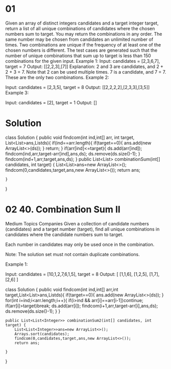 # 01
Given an array of distinct integers candidates and a target integer target, return a list of all unique combinations of candidates where the chosen numbers sum to target. You may return the combinations in any order.
The same number may be chosen from candidates an unlimited number of times. Two combinations are unique if the 
frequency
 of at least one of the chosen numbers is different.
The test cases are generated such that the number of unique combinations that sum up to target is less than 150 combinations for the given input.
Example 1:
Input: candidates = [2,3,6,7], target = 7
Output: [[2,2,3],[7]]
Explanation:
2 and 3 are candidates, and 2 + 2 + 3 = 7. Note that 2 can be used multiple times.
7 is a candidate, and 7 = 7.
These are the only two combinations.
Example 2:

Input: candidates = [2,3,5], target = 8
Output: [[2,2,2,2],[2,3,3],[3,5]]
Example 3:

Input: candidates = [2], target = 1
Output: []

# Solution
class Solution {
    public void findcom(int ind,int[] arr, int target, List<List<Integer>>ans,List<Integer>ds){
        if(ind==arr.length){
            if(target==0){
                ans.add(new ArrayList<>(ds));
            }
            return;
        }
        if(arr[ind]<=target){
            ds.add(arr[ind]);
            findcom(ind,arr,target-arr[ind],ans,ds);
            ds.remove(ds.size()-1);
        }
        findcom(ind+1,arr,target,ans,ds);
    }
    public List<List<Integer>> combinationSum(int[] candidates, int target) {
        List<List<Integer>>ans=new ArrayList<>();
        findcom(0,candidates,target,ans,new ArrayList<>());
        return ans;
        
    }
}


# 02 40. Combination Sum II
Medium
Topics
Companies
Given a collection of candidate numbers (candidates) and a target number (target), find all unique combinations in candidates where the candidate numbers sum to target.

Each number in candidates may only be used once in the combination.

Note: The solution set must not contain duplicate combinations.

 

Example 1:

Input: candidates = [10,1,2,7,6,1,5], target = 8
Output: 
[
[1,1,6],
[1,2,5],
[1,7],
[2,6]
]

class Solution {
    public void findcom(int ind,int[] arr,int target,List<List<Integer>>ans,List<Integer>ds){
        if(target==0){
            ans.add(new ArrayList<>(ds));
        }
        for(int i=ind;i<arr.length;i++){
            if(i>ind && arr[i]==arr[i-1])continue;
            if(arr[i]>target)break;
            ds.add(arr[i]);
            findcom(i+1,arr,target-arr[i],ans,ds);
            ds.remove(ds.size()-1);
        }
    }

    public List<List<Integer>> combinationSum2(int[] candidates, int target) {
        List<List<Integer>>ans=new ArrayList<>();
        Arrays.sort(candidates);
        findcom(0,candidates,target,ans,new ArrayList<>());
        return ans;

    }
}